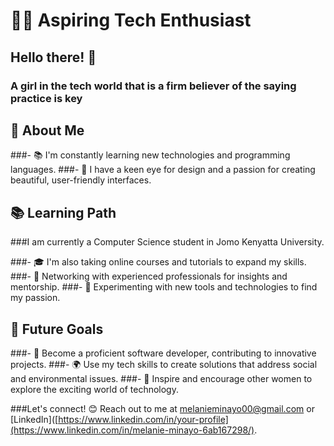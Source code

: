 # 👩‍💻 **Aspiring Tech Enthusiast**

## Hello there! 👋

### **A girl in the tech world that is a firm believer of the saying practice is key**

## 🌟 **About Me**

###- 📚 I'm constantly learning new technologies and programming languages.
###- 💅 I have a keen eye for design and a passion for creating beautiful, user-friendly interfaces.

## 📚 **Learning Path**

###I am currently a Computer Science student in Jomo Kenyatta University.

###- 🎓 I'm also taking online courses and tutorials to expand my skills.
###- 🤝 Networking with experienced professionals for insights and mentorship.
###- 🌱 Experimenting with new tools and technologies to find my passion.

## 🚀 **Future Goals**

###- 🌟 Become a proficient software developer, contributing to innovative projects.
###- 🌍 Use my tech skills to create solutions that address social and environmental issues.
###- 🌳 Inspire and encourage other women to explore the exciting world of technology.

###Let's connect! 😊 Reach out to me at melanieminayo00@gmail.com or [LinkedIn]([https://www.linkedin.com/in/your-profile](https://www.linkedin.com/in/melanie-minayo-6ab167298/).
